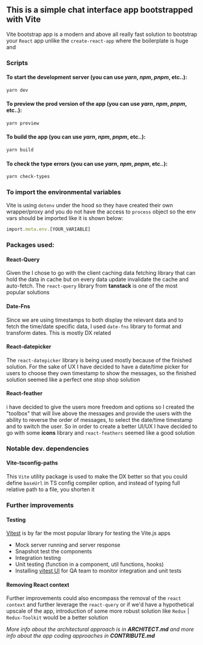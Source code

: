 ## This is a simple chat interface app bootstrapped with Vite

Vite bootstrap app is a modern and above all really fast solution to bootstrap your `React` app unlike the `create-react-app` where the boilerplate is huge and

### Scripts

#### **To start the development server** (you can use _yarn_, _npm_, _pnpm_, etc..):

```sh
yarn dev
```

#### **To preview the prod version of the app** (you can use _yarn_, _npm_, _pnpm_, etc..):

```sh
yarn preview
```

#### **To build the app** (you can use _yarn_, _npm_, _pnpm_, etc..):

```sh
yarn build
```

#### **To check the type errors** (you can use _yarn_, _npm_, _pnpm_, etc..):

```sh
yarn check-types
```

### To import the environmental variables

Vite is using `dotenv` under the hood so they have created their own wrapper/proxy and you do not have the access to `process` object so the env vars should be imported like it is shown below:

```ts
import.meta.env.[YOUR_VARIABLE]
```

### Packages used:

#### **React-Query**

Given the I chose to go with the client caching data fetching library that can hold the data in cache but on every data update invalidate the cache and auto-fetch. The `react-query` library from **tanstack** is one of the most popular solutions

#### **Date-Fns**

Since we are using timestamps to both display the relevant data and to fetch the time/date specific data, I used `date-fns` library to format and transform dates. This is mostly DX related

#### **React-datepicker**

The `react-datepicker` library is being used mostly because of the finished solution. For the sake of UX I have decided to have a date/time picker for users to choose they own timestamp to show the messages, so the finished solution seemed like a perfect one stop shop solution

#### **React-feather**

i have decided to give the users more freedom and options so I created the "toolbox" that will live above the messages and provide the users with the ability to reverse the order of messages, to select the date/time timestamp and to switch the user. So in order to create a better UI/UX I have decided to go with some **icons** library and `react-feathers` seemed like a good solution

### Notable dev. dependencies

#### **Vite-tsconfig-paths**

This `Vite` utility package is used to make the DX better so that you could define `baseUrl` in TS config compiler option, and instead of typing full relative path to a file, you shorten it

### Further improvements

#### **Testing**

[Vitest](https://vitest.dev) is by far the most popular library for testing the Vite.js apps

- Mock server running and server response
- Snapshot test the components
- Integration testing
- Unit testing (function in a component, util functions, hooks)
- Installing [vitest UI](https://vitest.dev/guide/ui.html) for QA team to monitor integration and unit tests

#### **Removing React context**

Further improvements could also encompass the removal of the `react context` and further leverage the `react-query` or if we'd have a hypothetical upscale of the app, introduction of some more robust solution like `Redux` | `Redux-Toolkit` would be a better solution

_More info about the architectural approach is in **ARCHITECT.md** and more info about the app coding approaches in **CONTRIBUTE.md**_

